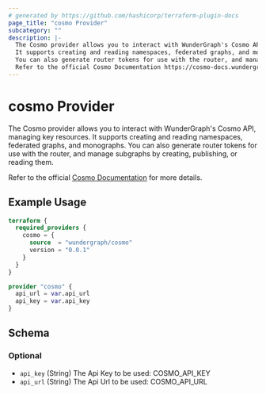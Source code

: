 ```yaml
---
# generated by https://github.com/hashicorp/terraform-plugin-docs
page_title: "cosmo Provider"
subcategory: ""
description: |-
  The Cosmo provider allows you to interact with WunderGraph's Cosmo API, managing key resources.
  It supports creating and reading namespaces, federated graphs, and monographs.
  You can also generate router tokens for use with the router, and manage subgraphs by creating, publishing, or reading them.
  Refer to the official Cosmo Documentation https://cosmo-docs.wundergraph.com/ for more details.
---
```


# cosmo Provider

The Cosmo provider allows you to interact with WunderGraph's Cosmo API, managing key resources. 
It supports creating and reading namespaces, federated graphs, and monographs. 
You can also generate router tokens for use with the router, and manage subgraphs by creating, publishing, or reading them. 

Refer to the official [Cosmo Documentation](https://cosmo-docs.wundergraph.com/) for more details.

## Example Usage

```terraform
terraform {
  required_providers {
    cosmo = {
      source  = "wundergraph/cosmo"
      version = "0.0.1"
    }
  }
}

provider "cosmo" {
  api_url = var.api_url
  api_key = var.api_key
}
```

<!-- schema generated by tfplugindocs -->
## Schema

### Optional

- `api_key` (String) The Api Key to be used: COSMO_API_KEY
- `api_url` (String) The Api Url to be used: COSMO_API_URL
